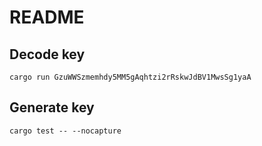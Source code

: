 # README

## Decode key

```
cargo run GzuWWSzmemhdy5MM5gAqhtzi2rRskwJdBV1MwsSg1yaA
```

## Generate key

```
cargo test -- --nocapture
```
